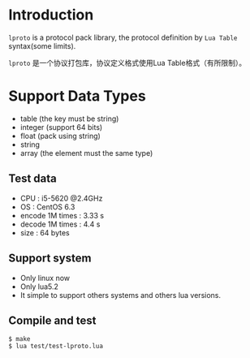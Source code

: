 # Introduction

`lproto` is a protocol pack library, the protocol definition by `Lua Table` syntax(some limits).

`lproto` 是一个协议打包库，协议定义格式使用Lua Table格式（有所限制）。


# Support Data Types

* table (the key must be string)
* integer (support 64 bits)
* float (pack using string)
* string
* array (the element must the same type)


## Test data

* CPU : i5-5620 @2.4GHz
* OS : CentOS 6.3
* encode 1M times : 3.33 s
* decode 1M times : 4.4 s
* size : 64 bytes


## Support system

* Only linux now
* Only lua5.2
* It simple to support others systems and others lua versions.


## Compile and test

```
$ make
$ lua test/test-lproto.lua
```